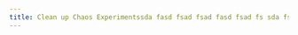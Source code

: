 ```yaml
---
title: Clean up Chaos Experimentssda fasd fsad fsad fasd fsad fs sda fsd fsda fasdf asd TODO
---
```

